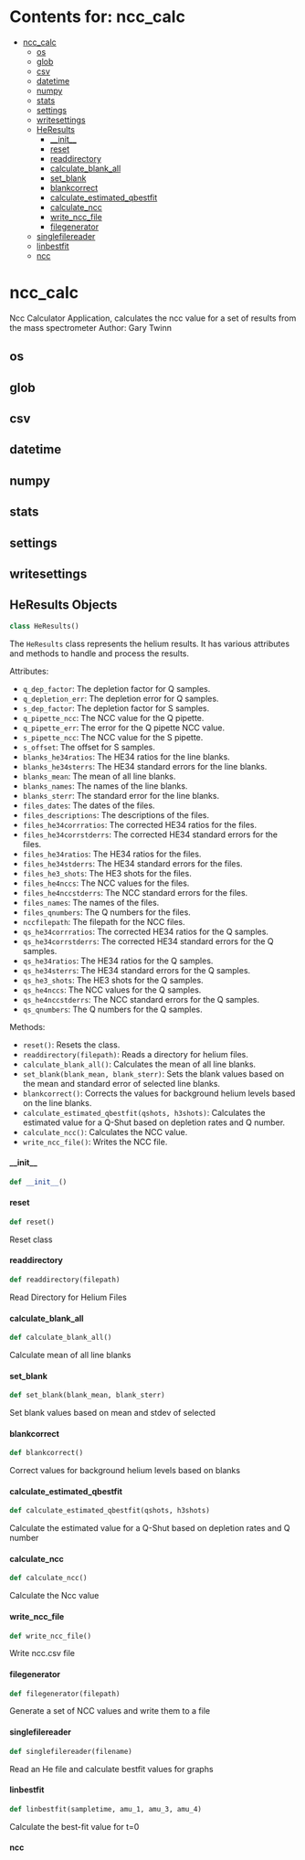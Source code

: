# Contents for: ncc_calc

* [ncc\_calc](#ncc_calc)
  * [os](#ncc_calc.os)
  * [glob](#ncc_calc.glob)
  * [csv](#ncc_calc.csv)
  * [datetime](#ncc_calc.datetime)
  * [numpy](#ncc_calc.numpy)
  * [stats](#ncc_calc.stats)
  * [settings](#ncc_calc.settings)
  * [writesettings](#ncc_calc.writesettings)
  * [HeResults](#ncc_calc.HeResults)
    * [\_\_init\_\_](#ncc_calc.HeResults.__init__)
    * [reset](#ncc_calc.HeResults.reset)
    * [readdirectory](#ncc_calc.HeResults.readdirectory)
    * [calculate\_blank\_all](#ncc_calc.HeResults.calculate_blank_all)
    * [set\_blank](#ncc_calc.HeResults.set_blank)
    * [blankcorrect](#ncc_calc.HeResults.blankcorrect)
    * [calculate\_estimated\_qbestfit](#ncc_calc.HeResults.calculate_estimated_qbestfit)
    * [calculate\_ncc](#ncc_calc.HeResults.calculate_ncc)
    * [write\_ncc\_file](#ncc_calc.HeResults.write_ncc_file)
    * [filegenerator](#ncc_calc.HeResults.filegenerator)
  * [singlefilereader](#ncc_calc.singlefilereader)
  * [linbestfit](#ncc_calc.linbestfit)
  * [ncc](#ncc_calc.ncc)

<a id="ncc_calc"></a>

# ncc\_calc

Ncc Calculator Application, calculates the ncc value for a set of results from the mass spectrometer
Author: Gary Twinn

<a id="ncc_calc.os"></a>

## os

<a id="ncc_calc.glob"></a>

## glob

<a id="ncc_calc.csv"></a>

## csv

<a id="ncc_calc.datetime"></a>

## datetime

<a id="ncc_calc.numpy"></a>

## numpy

<a id="ncc_calc.stats"></a>

## stats

<a id="ncc_calc.settings"></a>

## settings

<a id="ncc_calc.writesettings"></a>

## writesettings

<a id="ncc_calc.HeResults"></a>

## HeResults Objects

```python
class HeResults()
```

The `HeResults` class represents the helium results. It has various attributes and methods
to handle and process the results.

Attributes:
- `q_dep_factor`: The depletion factor for Q samples.
- `q_depletion_err`: The depletion error for Q samples.
- `s_dep_factor`: The depletion factor for S samples.
- `q_pipette_ncc`: The NCC value for the Q pipette.
- `q_pipette_err`: The error for the Q pipette NCC value.
- `s_pipette_ncc`: The NCC value for the S pipette.
- `s_offset`: The offset for S samples.
- `blanks_he34ratios`: The HE34 ratios for the line blanks.
- `blanks_he34sterrs`: The HE34 standard errors for the line blanks.
- `blanks_mean`: The mean of all line blanks.
- `blanks_names`: The names of the line blanks.
- `blanks_sterr`: The standard error for the line blanks.
- `files_dates`: The dates of the files.
- `files_descriptions`: The descriptions of the files.
- `files_he34corrratios`: The corrected HE34 ratios for the files.
- `files_he34corrstderrs`: The corrected HE34 standard errors for the files.
- `files_he34ratios`: The HE34 ratios for the files.
- `files_he34stderrs`: The HE34 standard errors for the files.
- `files_he3_shots`: The HE3 shots for the files.
- `files_he4nccs`: The NCC values for the files.
- `files_he4nccstderrs`: The NCC standard errors for the files.
- `files_names`: The names of the files.
- `files_qnumbers`: The Q numbers for the files.
- `nccfilepath`: The filepath for the NCC files.
- `qs_he34corrratios`: The corrected HE34 ratios for the Q samples.
- `qs_he34corrstderrs`: The corrected HE34 standard errors for the Q samples.
- `qs_he34ratios`: The HE34 ratios for the Q samples.
- `qs_he34sterrs`: The HE34 standard errors for the Q samples.
- `qs_he3_shots`: The HE3 shots for the Q samples.
- `qs_he4nccs`: The NCC values for the Q samples.
- `qs_he4nccstderrs`: The NCC standard errors for the Q samples.
- `qs_qnumbers`: The Q numbers for the Q samples.

Methods:
- `reset()`: Resets the class.
- `readdirectory(filepath)`: Reads a directory for helium files.
- `calculate_blank_all()`: Calculates the mean of all line blanks.
- `set_blank(blank_mean, blank_sterr)`: Sets the blank values based on the mean and standard error
                                        of selected line blanks.
- `blankcorrect()`: Corrects the values for background helium levels based on the line blanks.
- `calculate_estimated_qbestfit(qshots, h3shots)`: Calculates the estimated value for a Q-Shut based
                                                   on depletion rates and Q number.
- `calculate_ncc()`: Calculates the NCC value.
- `write_ncc_file()`: Writes the NCC file.

<a id="ncc_calc.HeResults.__init__"></a>

#### \_\_init\_\_

```python
def __init__()
```

<a id="ncc_calc.HeResults.reset"></a>

#### reset

```python
def reset()
```

Reset class

<a id="ncc_calc.HeResults.readdirectory"></a>

#### readdirectory

```python
def readdirectory(filepath)
```

Read Directory for Helium Files

<a id="ncc_calc.HeResults.calculate_blank_all"></a>

#### calculate\_blank\_all

```python
def calculate_blank_all()
```

Calculate mean of all line blanks

<a id="ncc_calc.HeResults.set_blank"></a>

#### set\_blank

```python
def set_blank(blank_mean, blank_sterr)
```

Set blank values based on mean and stdev of selected

<a id="ncc_calc.HeResults.blankcorrect"></a>

#### blankcorrect

```python
def blankcorrect()
```

Correct values for background helium levels based on blanks

<a id="ncc_calc.HeResults.calculate_estimated_qbestfit"></a>

#### calculate\_estimated\_qbestfit

```python
def calculate_estimated_qbestfit(qshots, h3shots)
```

Calculate the estimated value for a Q-Shut based on depletion rates and Q number

<a id="ncc_calc.HeResults.calculate_ncc"></a>

#### calculate\_ncc

```python
def calculate_ncc()
```

Calculate the Ncc value

<a id="ncc_calc.HeResults.write_ncc_file"></a>

#### write\_ncc\_file

```python
def write_ncc_file()
```

Write ncc.csv file

<a id="ncc_calc.HeResults.filegenerator"></a>

#### filegenerator

```python
def filegenerator(filepath)
```

Generate a set of NCC values and write them to a file

<a id="ncc_calc.singlefilereader"></a>

#### singlefilereader

```python
def singlefilereader(filename)
```

Read an He file and calculate bestfit values for graphs

<a id="ncc_calc.linbestfit"></a>

#### linbestfit

```python
def linbestfit(sampletime, amu_1, amu_3, amu_4)
```

Calculate the best-fit value for t=0

<a id="ncc_calc.ncc"></a>

#### ncc

